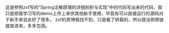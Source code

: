 这是参照zxf写的“Spring注解原理的详细剖析与实现”中的代码写出来的代码，我只是把我学习写的demo上传上来供其他新手使用，毕竟有可以直接运行的源码对于新手来说友好了很多。
zxf的原博我找不到，只是看了转载的，所以就没把原链接放进来，多多包涵。
